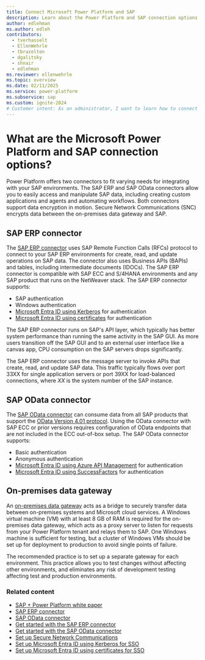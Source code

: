 ```yaml
---
title: Connect Microsoft Power Platform and SAP
description: Learn about the Power Platform and SAP connection options available so you can build, extend, and deploy solutions that interact with your data in SAP.
author: edlehman
ms.author: edleh
contributors: 
  - tverhasselt
  - EllenWehrle
  - tbrazelton
  - dgalitsky
  - shnair
  - edlehman
ms.reviewer: ellenwehrle
ms.topic: overview
ms.date: 02/11/2025
ms.service: power-platform
ms.subservice: sap
ms.custom: ignite-2024
# Customer intent: As an administrator, I want to learn how to connect Power Platform to SAP, so I can build, extend, and deploy Power Platform solutions on top of SAP to integrate data, automate workflows, improve user experiences, and keep the core of my SAP system clean.
---
```


# What are the Microsoft Power Platform and SAP connection options?

Power Platform offers two connectors to fit varying needs for integrating with your SAP environments. The SAP ERP and SAP OData connectors allow you to easily access and manipulate SAP data, including creating custom applications and agents and automating workflows. Both connectors support data encryption in motion. Secure Network Communications (SNC) encrypts data between the on-premises data gateway and SAP.

## SAP ERP connector

The [SAP ERP connector](./sap-erp-connector.md) uses SAP Remote Function Calls (RFCs) protocol to connect to your SAP ERP environments for create, read, and update operations on SAP data. The connector also uses Business APIs (BAPIs) and tables, including intermediate documents (IDOCs). The SAP ERP connector is compatible with SAP ECC and S/4HANA environments and any SAP product that runs on the NetWeaver stack. The SAP ERP connector supports:

- SAP authentication
- Windows authentication
- [Microsoft Entra ID using Kerberos](./entra-id-kerberos.md) for authentication
- [Microsoft Entra ID using certificates](./entra-id-certs.md) for authentication

The SAP ERP connector runs on SAP's API layer, which typically has better system performance than running the same activity in the SAP GUI. As more users transition off the SAP GUI and to an external user interface like a canvas app, CPU consumption on the SAP servers drops significantly.

The SAP ERP connector uses the message server to invoke APIs that create, read, and update SAP data. This traffic typically flows over port 33XX for single application servers or port 39XX for load-balanced connections, where *XX* is the system number of the SAP instance.

## SAP OData connector

The [SAP OData connector](./sap-odata-connector.md) can consume data from all SAP products that support the [OData Version 4.01 protocol](https://docs.oasis-open.org/odata/odata/v4.01/odata-v4.01-part1-protocol.html). Using the OData connector with SAP ECC or prior versions requires configuration of OData endpoints that are not included in the ECC out-of-box setup. The SAP OData connector supports:

- Basic authentication
- Anonymous authentication
- [Microsoft Entra ID using Azure API Management](./entra-id-apim-oauth.md) for authentication
- [Microsoft Entra ID using SuccessFactors](./entra-id-using-successfactors.md) for authentication

## On-premises data gateway

An [on-premises data gateway](/data-integration/gateway/service-gateway-onprem) acts as a bridge to securely transfer data between on-premises systems and Microsoft cloud services. A Windows virtual machine (VM) with at least 8 GB of RAM is required for the on-premises data gateway, which acts as a proxy server to listen for requests from your Power Platform tenant and relays them to SAP. One Windows machine is sufficient for testing, but a cluster of Windows VMs should be set up for deployment to production to avoid single points of failure.

The recommended practice is to set up a separate gateway for each environment. This practice allows you to test changes without affecting other environments, and eliminates any risk of development testing affecting test and production environments.

### Related content

- [SAP + Power Platform white paper](https://go.microsoft.com/fwlink/?linkid=2294900)
- [SAP ERP connector](/connectors/saperp/)
- [SAP OData connector](/connectors/sapodata/)
- [Get started with the SAP ERP connector](./sap-erp-connector.md)
- [Get started with the SAP OData connector](./sap-odata-connector.md)
- [Set up Secure Network Communications](./secure-network-communications.md)
- [Set up Microsoft Entra ID using Kerberos for SSO](./entra-id-kerberos.md)
- [Set up Microsoft Entra ID using certificates for SSO](./entra-id-certs.md)
